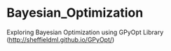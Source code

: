 # Bayesian_Optimization
Exploring Bayesian Optimization using GPyOpt Library (http://sheffieldml.github.io/GPyOpt/)
